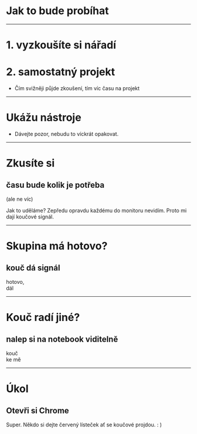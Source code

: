 <!-- .slide: data-background="#b82c7f" -->
# Jak to bude probíhat

---

# 1. vyzkoušíte si nářadí
# 2. samostatný projekt <!-- .element: class="fragment" -->

>>>
* Čím svižněji půjde zkoušení, tím víc času na projekt

---

# Ukážu nástroje

>>>
* Dávejte pozor, nebudu to víckrát opakovat.

---

# Zkusíte si

## času bude kolik je potřeba

(ale ne víc)

>>>
Jak to uděláme? Zepředu opravdu každému do monitoru nevidím. Proto mi dají koučové signál.

---

# Skupina má hotovo?

## kouč dá signál <!-- .element: class="fragment" -->

hotovo,<br>dál <!-- .element: class="fragment c-postit-green"  -->

---

# Kouč radí jiné?

## nalep si na notebook viditelně <!-- .element: class="fragment" -->

kouč<br>ke mě <!-- .element: class="fragment c-postit-red" -->

---

<!-- .slide: data-background="#000" -->

# Úkol

## Otevři si Chrome

>>>
Super. Někdo si dejte červený lísteček ať se koučové projdou. : )